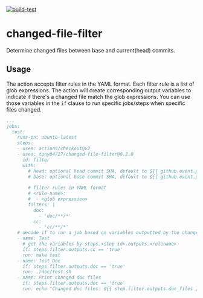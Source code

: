 [![build-test](https://github.com/tony84727/changed-file-filter/workflows/build-test/badge.svg)](https://github.com/tony84727/changed-file-filter/actions)

# changed-file-filter

Determine changed files between base and current(head) commits.

## Usage

The action accepts filter rules in the YAML format. Each filter rule is a list of glob expressions. The action will create corresponding output variables to indicate if there's a changed file match the glob expressions. You can use those variables in the `if` clause to run specific jobs/steps when specific files changed.

```yaml
...
jobs:
  test:
    runs-on: ubuntu-latest
    steps:
    - uses: actions/checkout@v2
    - uses: tony84727/changed-file-filter@0.2.0
      id: filter
      with:
        # head: optional head commit SHA, default to ${{ github.event.pull_request.head.sha || github.sha }}
        # base: optional base commit SHA, default to ${{ github.event.pull_request.base.sha }} or HEAD^ if not triggered by pull_request
        
        # filter rules in YAML format
        # <rule-name>:
        #  - <glob expression>
        filters: |
          doc:
            - 'doc/**/*'
          cc:
            - 'cc/**/*'
    # decide if to run a job based on variables outputted by the change filter
    - name: Test
      # get the variables by steps.<step id>.outputs.<rulename>
      if: steps.filter.outputs.cc == 'true'
      run: make test
    - name: Test Doc
      if: steps.filter.outputs.doc == 'true'
      run: ./doc/test.sh
    - name: Print changed doc files
      if: steps.filter.outputs.doc == 'true'
      run: echo "Changed doc files: ${{ step.filter.outputs.doc_files }}"
```
